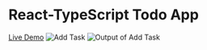 # React-TypeScript Todo App
[Live Demo](https://react-typescript-todo-app.netlify.app/)
![Add Task](https://user-images.githubusercontent.com/76772620/127273835-a64f3f64-3898-4b81-b025-e75638db546d.PNG)
![Output of Add Task](https://user-images.githubusercontent.com/76772620/127274006-a74a8329-f794-4b77-8ff9-efc8647c2d7a.PNG)
